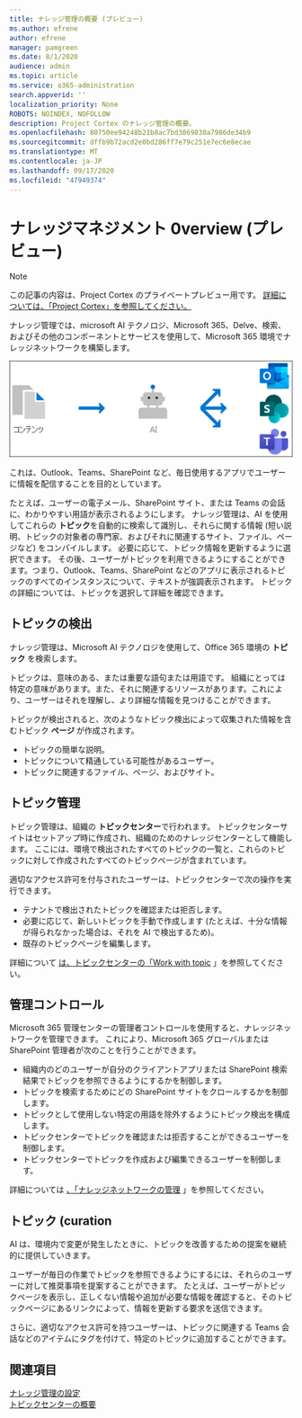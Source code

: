 ```yaml
---
title: ナレッジ管理の概要 (プレビュー)
ms.author: efrene
author: efrene
manager: pamgreen
ms.date: 8/1/2020
audience: admin
ms.topic: article
ms.service: o365-administration
search.appverid: ''
localization_priority: None
ROBOTS: NOINDEX, NOFOLLOW
description: Project Cortex のナレッジ管理の概要。
ms.openlocfilehash: 80750ee94248b21b8ac7bd3869830a7986de34b9
ms.sourcegitcommit: dffb9b72acd2e0bd286ff7e79c251e7ec6e8ecae
ms.translationtype: MT
ms.contentlocale: ja-JP
ms.lasthandoff: 09/17/2020
ms.locfileid: "47949374"
---
```

# <a name="knowledge-management-0verview-preview"></a>ナレッジマネジメント 0verview (プレビュー)

> [!Note] 
> この記事の内容は、Project Cortex のプライベートプレビュー用です。 [詳細については、「Project Cortex」を参照してください。](https://aka.ms/projectcortex) 

ナレッジ管理では、microsoft AI テクノロジ、Microsoft 365、Delve、検索、およびその他のコンポーネントとサービスを使用して、Microsoft 365 環境でナレッジネットワークを構築します。 

   ![ナレッジ管理フロー](../media/content-understanding/knowledge-management-flowchart.png) </br> 

これは、Outlook、Teams、SharePoint など、毎日使用するアプリでユーザーに情報を配信することを目的としています。

たとえば、ユーザーの電子メール、SharePoint サイト、または Teams の会話に、わかりやすい用語が表示されるようにします。 ナレッジ管理は、AI を使用してこれらの **トピック**を自動的に検索して識別し、それらに関する情報 (短い説明、トピックの対象者の専門家、およびそれに関連するサイト、ファイル、ページなど) をコンパイルします。 必要に応じて、トピック情報を更新するように選択できます。 その後、ユーザーがトピックを利用できるようにすることができます。つまり、Outlook、Teams、SharePoint などのアプリに表示されるトピックのすべてのインスタンスについて、テキストが強調表示されます。 トピックの詳細については、トピックを選択して詳細を確認できます。


## <a name="topic-discovery"></a>トピックの検出

ナレッジ管理は、Microsoft AI テクノロジを使用して、Office 365 環境の **トピック** を検索します。

トピックは、意味のある、または重要な語句または用語です。 組織にとっては特定の意味があります。また、それに関連するリソースがあります。これにより、ユーザーはそれを理解し、より詳細な情報を見つけることができます。

トピックが検出されると、次のようなトピック検出によって収集された情報を含むトピック **ページ** が作成されます。

- トピックの簡単な説明。
- トピックについて精通している可能性があるユーザー。
- トピックに関連するファイル、ページ、およびサイト。


## <a name="topic-management"></a>トピック管理

トピック管理は、組織の **トピックセンター**で行われます。 トピックセンターサイトはセットアップ時に作成され、組織のためのナレッジセンターとして機能します。 ここには、環境で検出されたすべてのトピックの一覧と、これらのトピックに対して作成されたすべてのトピックページが含まれています。 

適切なアクセス許可を付与されたユーザーは、トピックセンターで次の操作を実行できます。

- テナントで検出されたトピックを確認または拒否します。
- 必要に応じて、新しいトピックを手動で作成します (たとえば、十分な情報が得られなかった場合は、それを AI で検出するため)。
- 既存のトピックページを編集します。</br>

詳細について [は、トピックセンターの「Work with topic](work-with-topics.md) 」を参照してください。  


## <a name="admin-controls"></a>管理コントロール

Microsoft 365 管理センターの管理者コントロールを使用すると、ナレッジネットワークを管理できます。 これにより、Microsoft 365 グローバルまたは SharePoint 管理者が次のことを行うことができます。

- 組織内のどのユーザーが自分のクライアントアプリまたは SharePoint 検索結果でトピックを参照できるようにするかを制御します。
- トピックを検索するためにどの SharePoint サイトをクロールするかを制御します。
- トピックとして使用しない特定の用語を除外するようにトピック検出を構成します。
- トピックセンターでトピックを確認または拒否することができるユーザーを制御します。
- トピックセンターでトピックを作成および編集できるユーザーを制御します。

詳細については [、「ナレッジネットワークの管理](manage-knowledge-network.md) 」を参照してください。 

## <a name="topic-curation"></a>トピック (curation

AI は、環境内で変更が発生したときに、トピックを改善するための提案を継続的に提供していきます。

ユーザーが毎日の作業でトピックを参照できるようにするには、それらのユーザーに対して推奨事項を提案することができます。 たとえば、ユーザーがトピックページを表示し、正しくない情報や追加が必要な情報を確認すると、そのトピックページにあるリンクによって、情報を更新する要求を送信できます。

さらに、適切なアクセス許可を持つユーザーは、トピックに関連する Teams 会話などのアイテムにタグを付けて、特定のトピックに追加することができます。




## <a name="see-also"></a>関連項目
[ナレッジ管理の設定](set-up-knowledge-network.md)</br>
[トピックセンターの概要](topic-center-overview.md)
